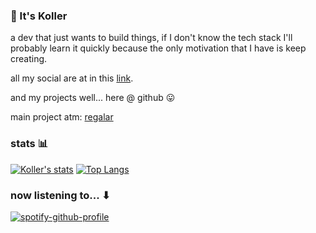 ### 👋 It's Koller 

a dev that just wants to build things, if I don't know the tech stack I'll probably learn it quickly because the only motivation that I have is keep creating.

all my social are at in this [link](https://linktr.ee/0xKoller).

and my projects well... here @ github 😛

main project atm: [regalar](https://regala-me.vercel.app/)

### stats 📊
[![Koller's stats](https://github-readme-stats.vercel.app/api?username=0xKoller)](https://github.com/anuraghazra/github-readme-stats)
[![Top Langs](https://github-readme-stats.vercel.app/api/top-langs/?username=0xKOller&layout=compact)](https://github.com/anuraghazra/github-readme-stats)

### now listening to... ⬇
[![spotify-github-profile](https://spotify-github-profile.vercel.app/api/view?uid=kollernqn&cover_image=true&theme=novatorem&show_offline=false&background_color=121212&interchange=true&bar_color=53b14f&bar_color_cover=false)](https://spotify-github-profile.vercel.app/api/view?uid=kollernqn&redirect=true)


